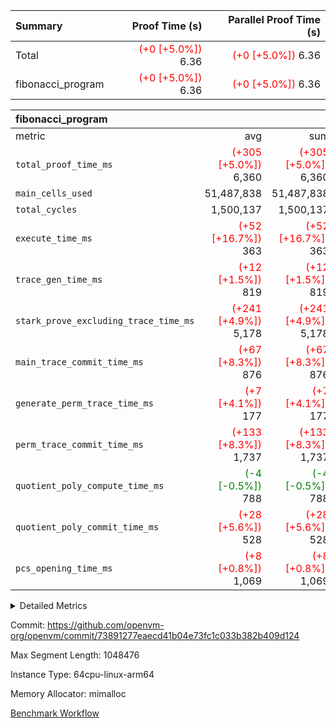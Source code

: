 | Summary | Proof Time (s) | Parallel Proof Time (s) |
|:---|---:|---:|
| Total | <span style='color: red'>(+0 [+5.0%])</span> 6.36 | <span style='color: red'>(+0 [+5.0%])</span> 6.36 |
| fibonacci_program | <span style='color: red'>(+0 [+5.0%])</span> 6.36 | <span style='color: red'>(+0 [+5.0%])</span> 6.36 |


| fibonacci_program |||||
|:---|---:|---:|---:|---:|
|metric|avg|sum|max|min|
| `total_proof_time_ms ` | <span style='color: red'>(+305 [+5.0%])</span> 6,360 | <span style='color: red'>(+305 [+5.0%])</span> 6,360 | <span style='color: red'>(+305 [+5.0%])</span> 6,360 | <span style='color: red'>(+305 [+5.0%])</span> 6,360 |
| `main_cells_used     ` |  51,487,838 |  51,487,838 |  51,487,838 |  51,487,838 |
| `total_cycles        ` |  1,500,137 |  1,500,137 |  1,500,137 |  1,500,137 |
| `execute_time_ms     ` | <span style='color: red'>(+52 [+16.7%])</span> 363 | <span style='color: red'>(+52 [+16.7%])</span> 363 | <span style='color: red'>(+52 [+16.7%])</span> 363 | <span style='color: red'>(+52 [+16.7%])</span> 363 |
| `trace_gen_time_ms   ` | <span style='color: red'>(+12 [+1.5%])</span> 819 | <span style='color: red'>(+12 [+1.5%])</span> 819 | <span style='color: red'>(+12 [+1.5%])</span> 819 | <span style='color: red'>(+12 [+1.5%])</span> 819 |
| `stark_prove_excluding_trace_time_ms` | <span style='color: red'>(+241 [+4.9%])</span> 5,178 | <span style='color: red'>(+241 [+4.9%])</span> 5,178 | <span style='color: red'>(+241 [+4.9%])</span> 5,178 | <span style='color: red'>(+241 [+4.9%])</span> 5,178 |
| `main_trace_commit_time_ms` | <span style='color: red'>(+67 [+8.3%])</span> 876 | <span style='color: red'>(+67 [+8.3%])</span> 876 | <span style='color: red'>(+67 [+8.3%])</span> 876 | <span style='color: red'>(+67 [+8.3%])</span> 876 |
| `generate_perm_trace_time_ms` | <span style='color: red'>(+7 [+4.1%])</span> 177 | <span style='color: red'>(+7 [+4.1%])</span> 177 | <span style='color: red'>(+7 [+4.1%])</span> 177 | <span style='color: red'>(+7 [+4.1%])</span> 177 |
| `perm_trace_commit_time_ms` | <span style='color: red'>(+133 [+8.3%])</span> 1,737 | <span style='color: red'>(+133 [+8.3%])</span> 1,737 | <span style='color: red'>(+133 [+8.3%])</span> 1,737 | <span style='color: red'>(+133 [+8.3%])</span> 1,737 |
| `quotient_poly_compute_time_ms` | <span style='color: green'>(-4 [-0.5%])</span> 788 | <span style='color: green'>(-4 [-0.5%])</span> 788 | <span style='color: green'>(-4 [-0.5%])</span> 788 | <span style='color: green'>(-4 [-0.5%])</span> 788 |
| `quotient_poly_commit_time_ms` | <span style='color: red'>(+28 [+5.6%])</span> 528 | <span style='color: red'>(+28 [+5.6%])</span> 528 | <span style='color: red'>(+28 [+5.6%])</span> 528 | <span style='color: red'>(+28 [+5.6%])</span> 528 |
| `pcs_opening_time_ms ` | <span style='color: red'>(+8 [+0.8%])</span> 1,069 | <span style='color: red'>(+8 [+0.8%])</span> 1,069 | <span style='color: red'>(+8 [+0.8%])</span> 1,069 | <span style='color: red'>(+8 [+0.8%])</span> 1,069 |



<details>
<summary>Detailed Metrics</summary>

| group | num_segments | keygen_time_ms | commit_exe_time_ms |
| --- | --- | --- | --- |
| fibonacci_program | 1 | 387 | 6 | 

| group | air_name | quotient_deg | interactions | constraints |
| --- | --- | --- | --- | --- |
| fibonacci_program | AccessAdapterAir<16> | 2 | 5 | 14 | 
| fibonacci_program | AccessAdapterAir<2> | 2 | 5 | 14 | 
| fibonacci_program | AccessAdapterAir<32> | 2 | 5 | 14 | 
| fibonacci_program | AccessAdapterAir<4> | 2 | 5 | 14 | 
| fibonacci_program | AccessAdapterAir<64> | 2 | 5 | 14 | 
| fibonacci_program | AccessAdapterAir<8> | 2 | 5 | 14 | 
| fibonacci_program | BitwiseOperationLookupAir<8> | 2 | 2 | 4 | 
| fibonacci_program | MemoryMerkleAir<8> | 2 | 4 | 40 | 
| fibonacci_program | PersistentBoundaryAir<8> | 2 | 3 | 6 | 
| fibonacci_program | PhantomAir | 2 | 3 | 5 | 
| fibonacci_program | Poseidon2PeripheryAir<BabyBearParameters>, 1> | 2 | 1 | 286 | 
| fibonacci_program | ProgramAir | 1 | 1 | 4 | 
| fibonacci_program | RangeTupleCheckerAir<2> | 1 | 1 | 4 | 
| fibonacci_program | VariableRangeCheckerAir | 1 | 1 | 4 | 
| fibonacci_program | VmAirWrapper<Rv32BaseAluAdapterAir, BaseAluCoreAir<4, 8> | 2 | 19 | 43 | 
| fibonacci_program | VmAirWrapper<Rv32BaseAluAdapterAir, LessThanCoreAir<4, 8> | 2 | 17 | 39 | 
| fibonacci_program | VmAirWrapper<Rv32BaseAluAdapterAir, ShiftCoreAir<4, 8> | 2 | 23 | 90 | 
| fibonacci_program | VmAirWrapper<Rv32BranchAdapterAir, BranchEqualCoreAir<4> | 2 | 11 | 25 | 
| fibonacci_program | VmAirWrapper<Rv32BranchAdapterAir, BranchLessThanCoreAir<4, 8> | 2 | 13 | 41 | 
| fibonacci_program | VmAirWrapper<Rv32CondRdWriteAdapterAir, Rv32JalLuiCoreAir> | 2 | 10 | 22 | 
| fibonacci_program | VmAirWrapper<Rv32HintStoreAdapterAir, Rv32HintStoreCoreAir> | 2 | 15 | 17 | 
| fibonacci_program | VmAirWrapper<Rv32JalrAdapterAir, Rv32JalrCoreAir> | 2 | 16 | 20 | 
| fibonacci_program | VmAirWrapper<Rv32LoadStoreAdapterAir, LoadSignExtendCoreAir<4, 8> | 2 | 18 | 33 | 
| fibonacci_program | VmAirWrapper<Rv32LoadStoreAdapterAir, LoadStoreCoreAir<4> | 2 | 17 | 38 | 
| fibonacci_program | VmAirWrapper<Rv32MultAdapterAir, DivRemCoreAir<4, 8> | 2 | 25 | 88 | 
| fibonacci_program | VmAirWrapper<Rv32MultAdapterAir, MulHCoreAir<4, 8> | 2 | 24 | 38 | 
| fibonacci_program | VmAirWrapper<Rv32MultAdapterAir, MultiplicationCoreAir<4, 8> | 2 | 19 | 26 | 
| fibonacci_program | VmAirWrapper<Rv32RdWriteAdapterAir, Rv32AuipcCoreAir> | 2 | 11 | 15 | 
| fibonacci_program | VmConnectorAir | 2 | 3 | 9 | 

| group | air_name | segment | rows | prep_cols | perm_cols | main_cols | cells |
| --- | --- | --- | --- | --- | --- | --- | --- |
| fibonacci_program | AccessAdapterAir<8> | 0 | 64 |  | 24 | 17 | 2,624 | 
| fibonacci_program | BitwiseOperationLookupAir<8> | 0 | 65,536 | 3 | 8 | 2 | 655,360 | 
| fibonacci_program | MemoryMerkleAir<8> | 0 | 256 |  | 20 | 32 | 13,312 | 
| fibonacci_program | PersistentBoundaryAir<8> | 0 | 64 |  | 12 | 20 | 2,048 | 
| fibonacci_program | PhantomAir | 0 | 2 |  | 12 | 6 | 36 | 
| fibonacci_program | Poseidon2PeripheryAir<BabyBearParameters>, 1> | 0 | 256 |  | 8 | 300 | 78,848 | 
| fibonacci_program | ProgramAir | 0 | 4,096 |  | 8 | 10 | 73,728 | 
| fibonacci_program | RangeTupleCheckerAir<2> | 0 | 524,288 | 2 | 8 | 1 | 4,718,592 | 
| fibonacci_program | VariableRangeCheckerAir | 0 | 262,144 | 2 | 8 | 1 | 2,359,296 | 
| fibonacci_program | VmAirWrapper<Rv32BaseAluAdapterAir, BaseAluCoreAir<4, 8> | 0 | 1,048,576 |  | 80 | 36 | 121,634,816 | 
| fibonacci_program | VmAirWrapper<Rv32BaseAluAdapterAir, LessThanCoreAir<4, 8> | 0 | 524,288 |  | 40 | 37 | 40,370,176 | 
| fibonacci_program | VmAirWrapper<Rv32BaseAluAdapterAir, ShiftCoreAir<4, 8> | 0 | 2 |  | 52 | 53 | 210 | 
| fibonacci_program | VmAirWrapper<Rv32BranchAdapterAir, BranchEqualCoreAir<4> | 0 | 262,144 |  | 48 | 26 | 19,398,656 | 
| fibonacci_program | VmAirWrapper<Rv32BranchAdapterAir, BranchLessThanCoreAir<4, 8> | 0 | 8 |  | 56 | 32 | 704 | 
| fibonacci_program | VmAirWrapper<Rv32CondRdWriteAdapterAir, Rv32JalLuiCoreAir> | 0 | 131,072 |  | 44 | 18 | 8,126,464 | 
| fibonacci_program | VmAirWrapper<Rv32HintStoreAdapterAir, Rv32HintStoreCoreAir> | 0 | 4 |  | 36 | 26 | 248 | 
| fibonacci_program | VmAirWrapper<Rv32JalrAdapterAir, Rv32JalrCoreAir> | 0 | 16 |  | 36 | 28 | 1,024 | 
| fibonacci_program | VmAirWrapper<Rv32LoadStoreAdapterAir, LoadStoreCoreAir<4> | 0 | 32 |  | 72 | 40 | 3,584 | 
| fibonacci_program | VmAirWrapper<Rv32RdWriteAdapterAir, Rv32AuipcCoreAir> | 0 | 16 |  | 28 | 21 | 784 | 
| fibonacci_program | VmConnectorAir | 0 | 2 | 1 | 12 | 4 | 32 | 

| group | segment | trace_gen_time_ms | total_proof_time_ms | total_cycles | total_cells | stark_prove_excluding_trace_time_ms | quotient_poly_compute_time_ms | quotient_poly_commit_time_ms | perm_trace_commit_time_ms | pcs_opening_time_ms | main_trace_commit_time_ms | main_cells_used | generate_perm_trace_time_ms | execute_time_ms |
| --- | --- | --- | --- | --- | --- | --- | --- | --- | --- | --- | --- | --- | --- | --- |
| fibonacci_program | 0 | 819 | 6,360 | 1,500,137 | 197,440,542 | 5,178 | 788 | 528 | 1,737 | 1,069 | 876 | 51,487,838 | 177 | 363 | 

</details>


Commit: https://github.com/openvm-org/openvm/commit/73891277eaecd41b04e73fc1c033b382b409d124

Max Segment Length: 1048476

Instance Type: 64cpu-linux-arm64

Memory Allocator: mimalloc

[Benchmark Workflow](https://github.com/openvm-org/openvm/actions/runs/12895489939)
